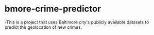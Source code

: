 # bmore-crime-predictor
-This is a project that uses Baltimore city's publicly available datasets to predict the geolocation of new crimes. 
